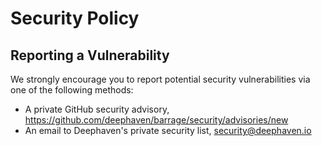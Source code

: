 # Security Policy

## Reporting a Vulnerability

We strongly encourage you to report potential security vulnerabilities via one of the following methods:

* A private GitHub security advisory, https://github.com/deephaven/barrage/security/advisories/new
* An email to Deephaven's private security list, security@deephaven.io
